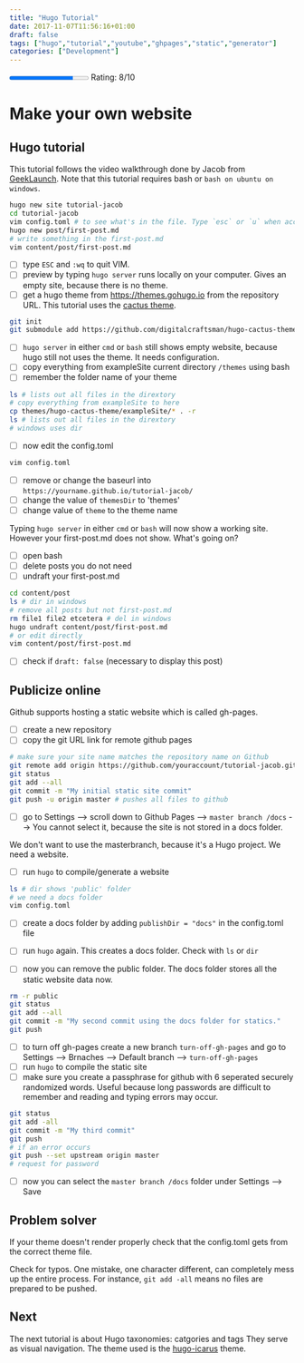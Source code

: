 ```yaml
---
title: "Hugo Tutorial"
date: 2017-11-07T11:56:16+01:00
draft: false
tags: ["hugo","tutorial","youtube","ghpages","static","generator"]
categories: ["Development"]
---
```


<div class='block'>
    <progress class='inline-block' max='10' value='8'></progress>
    <span class='inline-block'>Rating: 8/10</span>
</div>

# Make your own website

## Hugo tutorial

This tutorial follows the video walkthrough done by Jacob from [GeekLaunch](https://www.youtube.com/watch?v=3wkR8GyDODs). Note that this tutorial requires bash or `bash on ubuntu on windows`.

``` bash
hugo new site tutorial-jacob
cd tutorial-jacob
vim config.toml # to see what's in the file. Type `esc` or `u` when accidently edited.
hugo new post/first-post.md
# write something in the first-post.md
vim content/post/first-post.md
```


- [ ] type `ESC` and `:wq` to quit VIM.
- [ ] preview by typing `hugo server` runs locally on your computer. Gives an empty site, because there is no theme.
- [ ] get a hugo theme from https://themes.gohugo.io from the repository URL. This tutorial uses the [cactus theme](https://themes.gohugo.io/cactus/).

``` bash
git init
git submodule add https://github.com/digitalcraftsman/hugo-cactus-theme.git themes/hugo-cactus-theme
```

- [ ] `hugo server` in either `cmd` or `bash` still shows empty website, because hugo still not uses the theme. It needs configuration.
- [ ] copy everything from exampleSite current directory `/themes` using bash
- [ ] remember the folder name of your theme

``` bash
ls # lists out all files in the dirextory
# copy everything from exampleSite to here
cp themes/hugo-cactus-theme/exampleSite/* . -r
ls # lists out all files in the dirextory
# windows uses dir
```
- [ ] now edit the config.toml

``` bash
vim config.toml
```

- [ ] remove or change the baseurl into `https://yourname.github.io/tutorial-jacob/`
- [ ] change the value of `themesDir` to 'themes'
- [ ] change value of `theme` to the theme name

Typing `hugo server` in either `cmd` or  `bash` will now show a working site. However your first-post.md does not show. What's going on?

- [ ] open bash
- [ ] delete posts you do not need
- [ ] undraft your first-post.md

``` bash
cd content/post
ls # dir in windows
# remove all posts but not first-post.md
rm file1 file2 etcetera # del in windows
hugo undraft content/post/first-post.md
# or edit directly
vim content/post/first-post.md
```

- [ ] check if `draft: false` (necessary to display this post)

## Publicize online

Github supports hosting a static website which is called gh-pages.

- [ ] create a new repository
- [ ] copy the git URL link for remote github pages

``` bash
# make sure your site name matches the repository name on Github
git remote add origin https://github.com/youraccount/tutorial-jacob.git
git status
git add --all
git commit -m "My initial static site commit"
git push -u origin master # pushes all files to github
```

- [ ] go to Settings --> scroll down to Github Pages --> `master branch /docs` --> You cannot select it, because the site is not stored in a docs folder.

We don't want to use the masterbranch, because it's a Hugo project. We need a website.

- [ ] run `hugo` to compile/generate a website

``` bash
ls # dir shows 'public' folder
# we need a docs folder
vim config.toml
```

- [ ] create a docs folder by adding `publishDir = "docs"` in the config.toml file

- [ ] run `hugo` again. This creates a docs folder. Check with `ls` or `dir`
- [ ] now you can remove the public folder. The docs folder stores all the static website data now.

``` bash
rm -r public
git status
git add --all
git commit -m "My second commit using the docs folder for statics."
git push
```

- [ ] to turn off gh-pages create a new branch `turn-off-gh-pages` and go to Settings --> Brnaches --> Default branch --> `turn-off-gh-pages`
- [ ] run `hugo` to compile the static site
- [ ] make sure you create a passphrase for github with 6 seperated securely randomized words. Useful because long passwords are difficult to remember and reading and typing errors may occur.

``` bash
git status
git add -all
git commit -m "My third commit"
git push
# if an error occurs
git push --set upstream origin master
# request for password
```

- [ ] now you can select the `master branch /docs` folder under Settings --> Save

## Problem solver

If your theme doesn't render properly check that the config.toml gets from the correct theme file.

Check for typos. One mistake, one character different, can completely mess up the entire process. For instance, `git add -all` means no files are prepared to be pushed.

## Next

The next tutorial is about Hugo taxonomies: catgories and tags They serve as visual navigation. The theme used is the [hugo-icarus](https://github.com/digitalcraftsman/hugo-icarus-theme) theme.
